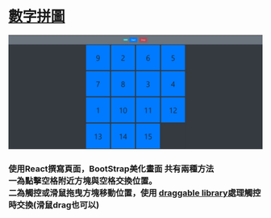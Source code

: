 <h1><a href="https://tdtb12.github.io/React_puzzle/">數字拼圖</a></h1>
<img src="./Demo.JPG"/>
<h3>
  使用React撰寫頁面，BootStrap美化畫面
  共有兩種方法
  <br>
  一為點擊空格附近方塊與空格交換位置。
  <br>
  二為觸控或滑鼠拖曳方塊移動位置，使用 
  <a href="https://github.com/Shopify/draggable">draggable library</a>處理觸控時交換(滑鼠drag也可以)
  
</h3>
